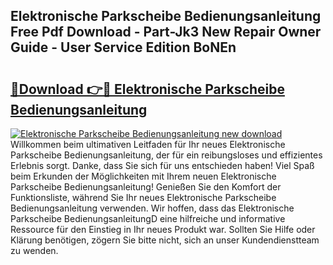 ## Elektronische Parkscheibe Bedienungsanleitung Free Pdf Download - Part-Jk3 New Repair Owner Guide - User Service Edition BoNEn

# <h2><a href="http://df2a68.blite.top/?on=Elektronische+Parkscheibe+Bedienungsanleitung">🔗Download 👉🔴 Elektronische Parkscheibe Bedienungsanleitung</a></h2>

[![Elektronische Parkscheibe Bedienungsanleitung new download](https://i.imgur.com/lujVjoI.png)](http://df2a68.blite.top/?on=Elektronische+Parkscheibe+Bedienungsanleitung)
Willkommen beim ultimativen Leitfaden für Ihr neues Elektronische Parkscheibe Bedienungsanleitung, der für ein reibungsloses und effizientes Erlebnis sorgt. Danke, dass Sie sich für uns entschieden haben! Viel Spaß beim Erkunden der Möglichkeiten mit Ihrem neuen Elektronische Parkscheibe Bedienungsanleitung! Genießen Sie den Komfort der Funktionsliste, während Sie Ihr neues Elektronische Parkscheibe Bedienungsanleitung verwenden. Wir hoffen, dass das Elektronische Parkscheibe BedienungsanleitungD eine hilfreiche und informative Ressource für den Einstieg in Ihr neues Produkt war. Sollten Sie Hilfe oder Klärung benötigen, zögern Sie bitte nicht, sich an unser Kundendienstteam zu wenden.
